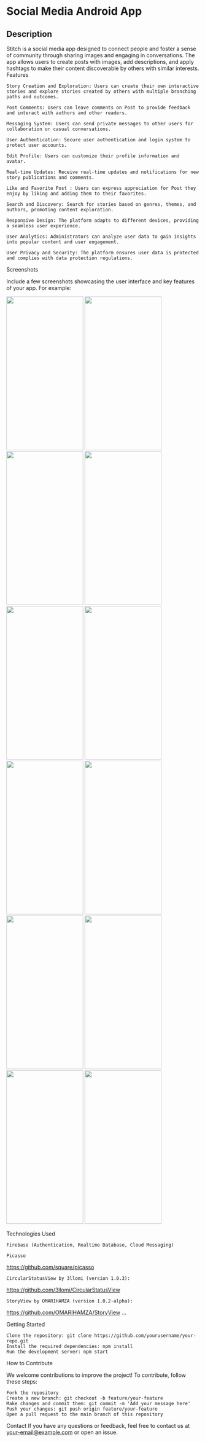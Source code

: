 # Social Media Android App

## Description
Stitch is a social media app designed to connect people and foster a sense of community through sharing images and engaging in conversations. The app allows users to create posts with images, add descriptions, and apply hashtags to make their content discoverable by others with similar interests.
Features

    Story Creation and Exploration: Users can create their own interactive stories and explore stories created by others with multiple branching paths and outcomes.

    Post Comments: Users can leave comments on Post to provide feedback and interact with authors and other readers.

    Messaging System: Users can send private messages to other users for collaboration or casual conversations.

    User Authentication: Secure user authentication and login system to protect user accounts.

    Edit Profile: Users can customize their profile information and avatar.

    Real-time Updates: Receive real-time updates and notifications for new story publications and comments.

    Like and Favorite Post : Users can express appreciation for Post they enjoy by liking and adding them to their favorites.

    Search and Discovery: Search for stories based on genres, themes, and authors, promoting content exploration.

    Responsive Design: The platform adapts to different devices, providing a seamless user experience.

    User Analytics: Administrators can analyze user data to gain insights into popular content and user engagement.

    User Privacy and Security: The platform ensures user data is protected and complies with data protection regulations.

Screenshots

Include a few screenshots showcasing the user interface and key features of your app. For example:

<img src="https://github.com/jester-sys/Social-Media-App/assets/115554090/ff0698f1-cb0a-4cfb-99e8-e9e37b815fe3" width="200" height="400">
<img src="https://github.com/jester-sys/Social-Media-App/assets/115554090/d79bf5a6-9c10-4fc9-8bb9-fb5e46bb5344" width="200" height="400">
<img src="https://github.com/jester-sys/Social-Media-App/assets/115554090/9bbb7826-496a-4794-b359-95761ebd861a" width="200" height="400">
<img src="https://github.com/jester-sys/Social-Media-App/assets/115554090/0ce12e9c-fa39-4cda-a380-41aa20d13394" width="200" height="400">
<img src="https://github.com/jester-sys/Social-Media-App/assets/115554090/d3047a0d-c948-4346-9b92-fec0bc276941" width="200" height="400">
<img src="https://github.com/jester-sys/Social-Media-App/assets/115554090/4fada343-81a4-4fb8-898b-f11900ccba53" width="200" height="400">
<img src="https://github.com/jester-sys/Social-Media-App/assets/115554090/821cf353-88db-4973-9661-a69c28a193d3" width="200" height="400">
<img src="https://github.com/jester-sys/Social-Media-App/assets/115554090/b80319e9-af9e-4ab3-9fa2-1439b753cb1b" width="200" height="400">

<img src="https://github.com/jester-sys/Social-Media-App/assets/115554090/0629630e-daad-4f27-95b7-d2965b42ca73" width="200" height="400">
<img src="https://github.com/jester-sys/Social-Media-App/assets/115554090/7d6c33ac-36a0-4319-a64d-ca3e65db8eee" width="200" height="400">
<img src="https://github.com/jester-sys/Social-Media-App/assets/115554090/a1ad928b-74e0-4b0a-966b-4488ee2817e4" width="200" height="400">
<img src="https://github.com/jester-sys/Social-Media-App/assets/115554090/a99205ea-d158-489a-ad97-571996e862dc" width="200" height="400">


Technologies Used

    Firebase (Authentication, Realtime Database, Cloud Messaging)

    Picasso 
https://github.com/square/picasso

    CircularStatusView by 3llomi (version 1.0.3):
 https://github.com/3llomi/CircularStatusView

    StoryView by OMARIHAMZA (version 1.0.2-alpha):
 https://github.com/OMARIHAMZA/StoryView
    ...

Getting Started

    Clone the repository: git clone https://github.com/yourusername/your-repo.git
    Install the required dependencies: npm install
    Run the development server: npm start

How to Contribute

We welcome contributions to improve the project! To contribute, follow these steps:

    Fork the repository
    Create a new branch: git checkout -b feature/your-feature
    Make changes and commit them: git commit -m 'Add your message here'
    Push your changes: git push origin feature/your-feature
    Open a pull request to the main branch of this repository


Contact
If you have any questions or feedback, feel free to contact us at your-email@example.com or open an issue.
